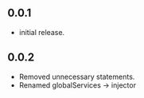 ## 0.0.1

* initial release.

## 0.0.2

* Removed unnecessary statements.
* Renamed globalServices -> injector